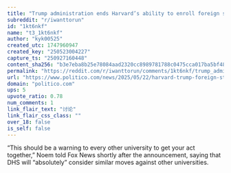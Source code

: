 ```yaml
---
title: "Trump administration ends Harvard’s ability to enroll foreign students"
subreddit: "r/iwanttorun"
id: "1kt6nkf"
name: "t3_1kt6nkf"
author: "kyk00525"
created_utc: 1747960947
created_key: "250523004227"
capture_ts: "250927160448"
content_sha256: "b3e7eba8b25e78084aad2320cc8989781788c0475cca017ba5bf481db85fd50a"
permalink: "https://reddit.com/r/iwanttorun/comments/1kt6nkf/trump_administration_ends_harvards_ability_to/"
url: "https://www.politico.com/news/2025/05/22/harvard-trump-foreign-students-00365908"
domain: "politico.com"
ups: 5
upvote_ratio: 0.78
num_comments: 1
link_flair_text: "讨论"
link_flair_css_class: ""
over_18: false
is_self: false
---
```


“This should be a warning to every other university to get your act
together,” Noem told Fox News shortly after the announcement, saying
that DHS will “absolutely” consider similar moves against other
universities.
